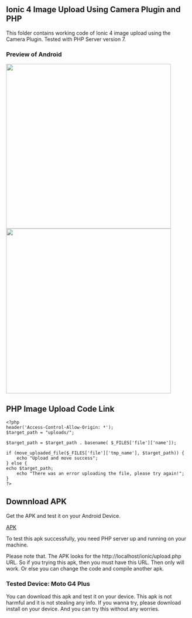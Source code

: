
## Ionic 4 Image Upload Using Camera Plugin and PHP 

This folder contains working code of Ionic 4 image upload using the Camera Plugin. Tested with PHP Server version 7. 

### Preview of Android

<p>
<img src="https://github.com/bharathirajatut/ionic4/blob/master/camera-image-upload-example-php/screenshot1.jpg" height="450px">
<img src="https://github.com/bharathirajatut/ionic4/blob/master/camera-image-upload-example-php/screenshot2.jpg" height="450px">
</p>

## PHP Image Upload Code Link

```
<?php
header('Access-Control-Allow-Origin: *');
$target_path = "uploads/";
 
$target_path = $target_path . basename( $_FILES['file']['name']);
 
if (move_uploaded_file($_FILES['file']['tmp_name'], $target_path)) {
    echo "Upload and move success";
} else {
echo $target_path;
    echo "There was an error uploading the file, please try again!";
}
?>
```

## Downnload APK

Get the APK and test it on your Android Device.

<a href="https://github.com/bharathirajatut/ionic4/blob/master/camera-image-upload-example-php/app-debug.apk">APK</a>

To test this apk successfully, you need PHP server up and running on your machine.

Please note that. The APK looks for the http://localhost/ionic/upload.php URL. So if you trying this apk, then you must have this URL. Then only will work. Or else you can change the code and compile another apk.


### Tested Device: Moto G4 Plus

You can download this apk and test it on your device. This apk is not harmful and it is not stealing any info. If you wanna try, please download install on your device. And you can try this without any worries.
